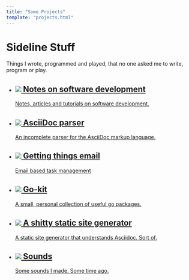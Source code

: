```yaml
---
title: "Some Projects"
template: "projects.html"
---
```

<h1>Sideline Stuff</h1>
<p>Things I wrote, programmed and played, that no one asked me to write, program or play.</p>
<p class="border"></p>
<ul class="projects">
<li>
<a href="/devnotes/">
<h2><img src="/image/clear.svg"> Notes on software development</h2>
<p>Notes, articles and tutorials on software development.</p>
</a>
</li>
<li>
<a href="/adoc/">
<h2><img src="/image/document.svg"> AsciiDoc parser</h2>
<p>An incomplete parser for the AsciiDoc markup language.</p>
</a>
</li>
<li>
<a href="/gte/">
<h2><img src="/image/envelope.svg"> Getting things email</h2>
<p>Email based task management</p>
</a>
</li>
<li>
<a href="/go-kit/">
<h2><img src="/image/place-of-interest.svg"> Go-kit</h2>
<p>A small, personal collection of useful go packages.</p>
</a>
</li>
<li>
<a href="/shitty-ssg/">
<h2><img src="/image/undo.svg"> A shitty static site generator</h2>
<p>A static site generator that understands Asciidoc. Sort of.</p>
</a>
</li>
<li>
<a href="/sounds/">
<h2><img src="/image/sound-on.svg"> Sounds</h2>
<p>Some sounds I made. Some time ago.</p>
</a>
</li>
</ul>
